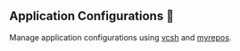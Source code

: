 ## Application Configurations 👋

Manage application configurations using [vcsh](https://github.com/RichiH/vcsh) and [myrepos](https://myrepos.branchable.com/).
